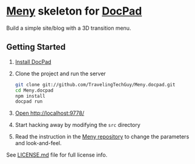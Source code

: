 # [Meny](https://github.com/hakimel/Meny) skeleton for [DocPad](https://github.com/bevry/docpad)
Build a simple site/blog with a 3D transition menu.


## Getting Started

1. [Install DocPad](https://github.com/bevry/docpad)

1. Clone the project and run the server

	``` bash
	git clone git://github.com/TravelingTechGuy/Meny.docpad.git
	cd Meny.docpad
	npm install
	docpad run
	```

1. [Open http://localhost:9778/](http://localhost:9778/)

1. Start hacking away by modifying the `src` directory
2. Read the instruction in the [Meny repository](https://github.com/hakimel/Meny) to change the parameters and look-and-feel.

See [LICENSE.md](https://github.com/TravelingTechGuy/Meny.docpad/blob/master/LICENSE.md) file for full license info.